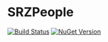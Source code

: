 SRZPeople
=========

[![Build Status](https://travis-ci.org/srz2/testing-workflow.svg?branch=master)](https://travis-ci.org/srz2/testing-workflow)
[![NuGet Version](https://img.shields.io/nuget/v/SRZPeople.svg)](https://www.nuget.org/packages/SRZPeople/)